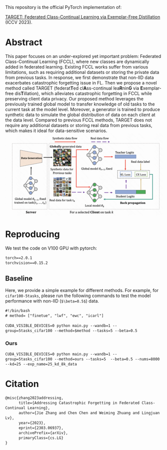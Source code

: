 This repository is the official PyTorch implementation of:

[TARGET: Federated Class-Continual Learning via Exemplar-Free Distillation](https://arxiv.org/abs/2303.06937) (ICCV 2023).

# Abstract

This paper focuses on an under-explored yet important problem: Federated Class-Continual Learning (FCCL), where new classes are dynamically added in federated learning. 
Existing FCCL works suffer from various limitations, such as requiring additional datasets or storing the private data from previous tasks. In response, we first demonstrate that non-IID data exacerbates catastrophic forgetting issue in FL. Then we propose a novel method called TARGET (federat**T**ed cl**A**ss-continual lea**R**nin**G** via **E**xemplar-free dis**T**illation), which alleviates catastrophic forgetting in FCCL while preserving client data privacy. Our proposed method leverages the previously trained global model to transfer knowledge of old tasks to the current task at the model level. Moreover, a generator is trained to produce synthetic data to simulate the global distribution of data on each client at the data level. Compared to previous FCCL methods, TARGET does not require any additional datasets or storing real data from previous tasks, which makes it 
ideal for data-sensitive scenarios.
![image](imgs/pipeline.png)

# Reproducing
We test the code on V100 GPU with pytorch: 
```
torch==2.0.1
torchvision==0.15.2
```

## Baseline
Here, we provide a simple example for different methods. 
For example, for `cifar100-5tasks`, please run the following commands to test the model performance with non-IID (`$\beta=0.5$`) data.

```
#!/bin/bash
# method= ["finetue", "lwf", "ewc", "icarl"]

CUDA_VISIBLE_DEVICES=0 python main.py --wandb=1 --group=5tasks_cifar100 --method=$method --tasks=5 --beta=0.5
```

### Ours
```
CUDA_VISIBLE_DEVICES=0 python main.py --wandb=1 --group=5tasks_cifar100 --method=ours --tasks=5  --beta=0.5 --nums=8000 --kd=25 --exp_name=25_kd_8k_data
```




# Citation
```
@misc{zhang2023addressing,
      title={Addressing Catastrophic Forgetting in Federated Class-Continual Learning}, 
      author={Jie Zhang and Chen Chen and Weiming Zhuang and Lingjuan Lv},
      year={2023},
      eprint={2303.06937},
      archivePrefix={arXiv},
      primaryClass={cs.LG}
}
```
